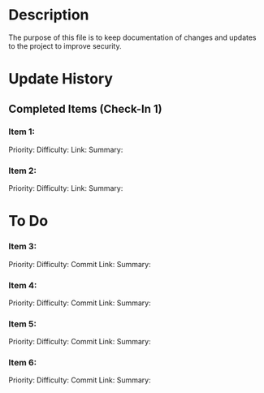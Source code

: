 # Description
The purpose of this file is to keep documentation of changes and updates to the project to improve security. 

# Update History
## Completed Items (Check-In 1)
### Item 1:
Priority:
Difficulty:
Link:
Summary:

### Item 2:
Priority:
Difficulty:
Link:
Summary:

# To Do
### Item 3:
Priority:
Difficulty:
Commit Link:
Summary:

### Item 4:
Priority:
Difficulty:
Commit Link:
Summary:

### Item 5:
Priority:
Difficulty:
Commit Link:
Summary:

### Item 6:
Priority:
Difficulty:
Commit Link:
Summary:
